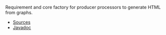 Requirement and core factory for producer processors to generate HTML from graphs.

* [Sources](https://github.com/Nasdanika/html/tree/master/graph)
* [Javadoc](https://javadoc.io/doc/org.nasdanika.html/graph)

